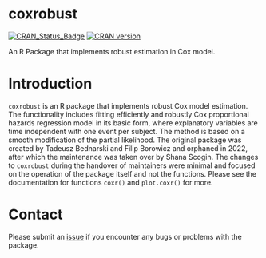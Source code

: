 # coxrobust 

 [![CRAN_Status_Badge](http://www.r-pkg.org/badges/version/coxrobust)](https://CRAN.R-project.org/package=coxrobust)
 [![CRAN version](https://www.r-pkg.org/badges/version/coxrobust)](https://CRAN.R-project.org/package=coxrobust)


An R Package that implements robust estimation in Cox model. 

# Introduction
`coxrobust` is an R package that implements robust Cox model estimation. The functionality includes fitting efficiently and robustly Cox proportional hazards regression model in its basic form, where explanatory variables are time independent with one event per subject.  The method is based on a smooth modification of the partial likelihood. The original package was created by Tadeusz Bednarski and Filip Borowicz and orphaned in 2022, after which the maintenance was taken over by Shana Scogin. The changes to `coxrobust` during the handover of maintainers were minimal and focused on the operation of the package itself and not the functions. Please see the documentation for functions `coxr()` and `plot.coxr()` for more.


# Contact
Please submit an [issue](https://github.com/ShanaScogin/coxrobust/issues) if you encounter any bugs or problems with the package.

